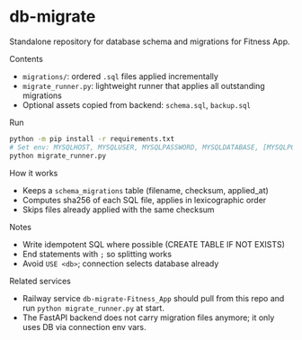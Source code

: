 ﻿# db-migrate

Standalone repository for database schema and migrations for Fitness App.

Contents
- `migrations/`: ordered `.sql` files applied incrementally
- `migrate_runner.py`: lightweight runner that applies all outstanding migrations
- Optional assets copied from backend: `schema.sql`, `backup.sql`

Run
```bash
python -m pip install -r requirements.txt
# Set env: MYSQLHOST, MYSQLUSER, MYSQLPASSWORD, MYSQLDATABASE, [MYSQLPORT]
python migrate_runner.py
```

How it works
- Keeps a `schema_migrations` table (filename, checksum, applied_at)
- Computes sha256 of each SQL file, applies in lexicographic order
- Skips files already applied with the same checksum

Notes
- Write idempotent SQL where possible (CREATE TABLE IF NOT EXISTS)
- End statements with `;` so splitting works
- Avoid `USE <db>`; connection selects database already

Related services
- Railway service `db-migrate-Fitness_App` should pull from this repo and run `python migrate_runner.py` at start.
- The FastAPI backend does not carry migration files anymore; it only uses DB via connection env vars.
